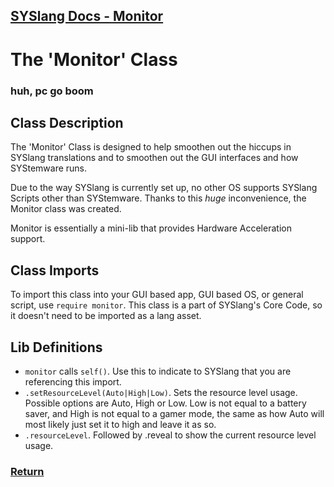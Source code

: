 ## [SYSlang Docs - Monitor](https://systemware.ga/SYSlang/class)

# The 'Monitor' Class
### huh, pc go boom

## Class Description
The 'Monitor' Class is designed to help smoothen out the hiccups in SYSlang translations and to smoothen out the GUI interfaces and how SYStemware runs.

Due to the way SYSlang is currently set up, no other OS supports SYSlang Scripts other than SYStemware. Thanks to this _huge_ inconvenience, the Monitor class was created.

Monitor is essentially a mini-lib that provides Hardware Acceleration support.

## Class Imports
To import this class into your GUI based app, GUI based OS, or general script, use `require monitor`. This class is a part of SYSlang's Core Code, so it doesn't need to be imported as a lang asset.

## Lib Definitions
- `monitor` calls `self()`. Use this to indicate to SYSlang that you are referencing this import.
- `.setResourceLevel(Auto|High|Low)`. Sets the resource level usage. Possible options are Auto, High or Low. Low is not equal to a battery saver, and High is not equal to a gamer mode, the same as how Auto will most likely just set it to high and leave it as so.
- `.resourceLevel`. Followed by .reveal to show the current resource level usage.

### [Return](https://systemware.ga/SYSlang/class)
